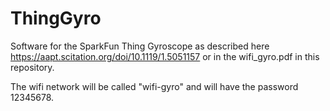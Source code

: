 # ThingGyro

Software for the SparkFun Thing Gyroscope as described here
https://aapt.scitation.org/doi/10.1119/1.5051157 or in
the wifi_gyro.pdf in this repository.

The wifi network will be called "wifi-gyro" and will have the password 12345678.
